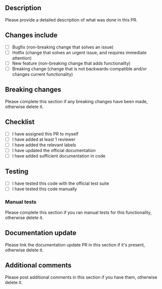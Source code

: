 ## Description

Please provide a detailed description of what was done in this PR.

## Changes include

- [ ] Bugfix (non-breaking change that solves an issue)
- [ ] Hotfix (change that solves an urgent issue, and requires immediate attention)
- [ ] New feature (non-breaking change that adds functionality)
- [ ] Breaking change (change that is not backwards-compatible and/or changes current functionality)

## Breaking changes

Please complete this section if any breaking changes have been made, otherwise delete it.

## Checklist

- [ ] I have assigned this PR to myself
- [ ] I have added at least 1 reviewer
- [ ] I have added the relevant labels
- [ ] I have updated the official documentation
- [ ] I have added sufficient documentation in code

## Testing

- [ ] I have tested this code with the official test suite
- [ ] I have tested this code manually

### Manual tests

Please complete this section if you ran manual tests for this functionality, otherwise delete it.

## Documentation update

Please link the documentation update PR in this section if it's present, otherwise delete it.

## Additional comments

Please post additional comments in this section if you have them, otherwise delete it.
